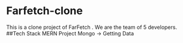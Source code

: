 # Farfetch-clone
This is a clone project of FarFetch . We are the team of 5 developers.
##Tech Stack
MERN Project
Mongo -> Getting Data


